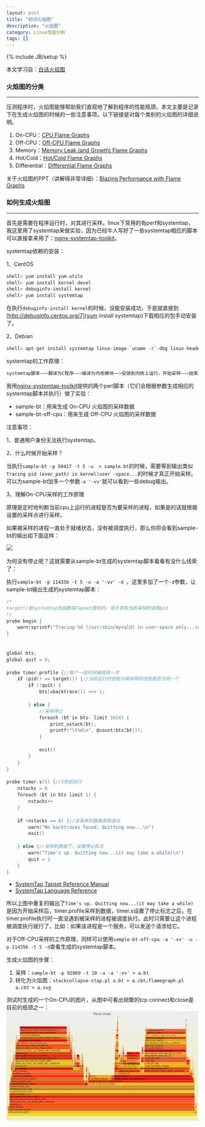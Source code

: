 ```yaml
---
layout: post
title: "初识火焰图"
description: "火焰图"
category: Linux性能分析
tags: []
---
```

{% include JB/setup %}

本文学习自：[白话火焰图](http://huoding.com/2016/08/18/531)

### 火焰图的分类
- - -

压测程序时，火焰图能够帮助我们直观地了解到程序的性能瓶颈。本文主要是记录下在生成火焰图的时候的一些注意事项。以下链接是对每个类别的火焰图的详细说明。

1. On-CPU：[CPU Flame Graphs](http://www.brendangregg.com/FlameGraphs/cpuflamegraphs.html)
1. Off-CPU：[Off-CPU Flame Graphs](http://www.brendangregg.com/FlameGraphs/offcpuflamegraphs.html)
1. Memory：[Memory Leak (and Growth) Flame Graphs](http://www.brendangregg.com/FlameGraphs/memoryflamegraphs.html)
1. Hot/Cold：[Hot/Cold Flame Graphs](http://www.brendangregg.com/FlameGraphs/hotcoldflamegraphs.html)
1. Differential：[Differential Flame Graphs](http://www.brendangregg.com/blog/2014-11-09/differential-flame-graphs.html)

关于火焰图的PPT（讲解得非常详细）：[Blazing Performance with Flame Graphs](http://www.slideshare.net/brendangregg/blazing-performance-with-flame-graphs)

<!--more-->

### 如何生成火焰图
- - -

首先是需要在程序运行时，对其进行采样。linux下常用的有perf和systemtap，我这里用了systemtap来做实验，因为已经牛人写好了一些systemtap相应的脚本可以直接拿来用了：[nginx-systemtap-toolkit](https://github.com/openresty/nginx-systemtap-toolkit)。

systemtap依赖的安装：

1、CentOS

```c
shell> yum install yum-utils
shell> yum install kernel-devel
shell> debuginfo-install kernel
shell> yum install systemtap
```
在执行`debuginfo-install kernel`的时候，没能安装成功，于是就直接到[http://debuginfo.centos.org/7](yum install systemtap)下载相应的包手动安装了。

2、Debian

```c
shell> apt-get install systemtap linux-image-`uname -r`-dbg linux-headers-`uname -r`
```

systemtap的工作原理：

```c
systemtap脚本——>翻译为C程序——>编译为内核模块——>安装到内核上运行，开始采样——>结束采样，从内核卸载
```

我用[nginx-systemtap-toolkit](https://github.com/openresty/nginx-systemtap-toolkit)提供的两个perl脚本（它们会根据参数生成相应的systemtap脚本并执行）做了实验：

* sample-bt：用来生成 On-CPU 火焰图的采样数据
* sample-bt-off-cpu：用来生成 Off-CPU 火焰图的采样数据

注意事项：

1、普通用户身份无法执行systemtap。

2、什么时候开始采样？

当执行`sample-bt -p 50417 -t 5 -u  > sample.bt`的时候，需要等到输出类似`Tracing pid (exec_path) in kernel|user -space...`的时候才真正开始采样。可以为sample-bt加多一个参数`-a '-vv'`就可以看到一些debug输出。

3、理解On-CPU采样的工作原理

原理是定时地判断当前cpu上运行的进程是否为要采样的进程，如果是的话就根据设置的采样点进行采样。

如果被采样的进程一直处于就绪状态，没有被调度执行，那么你将会看到sample-bt的输出如下面这样：

![](http://km.oa.com/files/photos/pictures/201609/1474705802_98_w522_h150.png)

为何没有停止呢？这就需要从sample-bt生成的systemtap脚本看看有没什么线索了：

执行`sample-bt -p 114356 -t 5 -u -a '-vv' -d `，这里多加了一个`-d`参数，让sample-bt输出生成的systemtap脚本：

```c
/*
target()是systemtap的函数库Tapset提供的，用于获取当前采样的进程pid
*/
probe begin {
    warn(sprintf("Tracing %d (/usr/sbin/mysqld) in user-space only...\n", target()))
}


global bts;
global quit = 0;

probe timer.profile {//每个一段时间被调用一次
    if (pid() == target()) {//当前运行的进程与被采样的进程是否为同一个
        if (!quit) {
            bts[ubacktrace()] <<< 1;

        } else {
            //采样停止
            foreach (bt in bts- limit 1024) {
                print_ustack(bt);
                printf("\t%d\n", @count(bts[bt]));
            }

            exit()
        }
    }
}

probe timer.s(5) {//5秒后执行
    nstacks = 0
    foreach (bt in bts limit 1) {
        nstacks++
    }

    if (nstacks == 0) {//没采样到数据直接退出
        warn("No backtraces found. Quitting now...\n")
        exit()

    } else {//采样到数据了，设置停止标志
        warn("Time's up. Quitting now...(it may take a while)\n")
        quit = 1
    }
}
```

* [SystemTap Tapset Reference Manual](https://sourceware.org/systemtap/tapsets/)
* [SystemTap Language Reference](https://sourceware.org/systemtap/langref/langref.html)

所以上图中重复的输出了`Time's up. Quitting now...(it may take a while)`是因为开始采样后，timer.profile采样到数据，timer.s设置了停止标志之后，在timer.profile执行时一直没遇到被采样的进程被调度执行。此时只需要让这个进程被调度执行就行了，比如：如果该进程是一个服务，可以发送个请求给它。

对于Off-CPU采样的工作原理，同样可以使用`sample-bt-off-cpu -a '-vv' -u -p 114356 -t 5 -d`查看生成的systemtap脚本。


生成火焰图的步骤：

1. 采样：`sample-bt -p 92869 -t 10 -u -a '-vv' > a.bt`
1. 转化为火焰图：`stackcollapse-stap.pl a.bt > a.cbt;flamegraph.pl a.cbt > a.svg`

测试时生成的一个On-CPU的图片，从图中可看出频繁的tcp connect和close是目前的瓶颈之一：
![](/assets/img/201609240101.png)